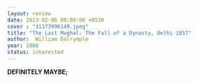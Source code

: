```yaml
---
layout: review
date: 2023-02-06 00:00:00 +0530
cover : "31173996149.jpeg"
title: "The Last Mughal: The Fall of a Dynasty, Delhi 1857"
author:  William Dalrymple
year: 2006
status: interested
---
```


**DEFINITELY MAYBE;**
